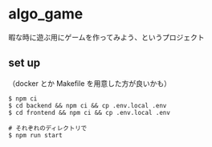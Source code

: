 # algo_game

暇な時に遊ぶ用にゲームを作ってみよう、というプロジェクト

## set up

（docker とか Makefile を用意した方が良いかも）

```
$ npm ci
$ cd backend && npm ci && cp .env.local .env
$ cd frontend && npm ci && cp .env.local .env

# それぞれのディレクトリで
$ npm run start
```
